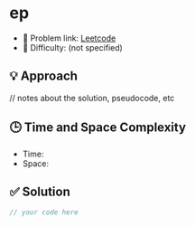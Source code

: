 # ep

- 🧩 Problem link: [Leetcode](https://leetcode.com/problemset/all/)
- 🚦 Difficulty: (not specified)

## 💡 Approach
// notes about the solution, pseudocode, etc

## 🕒 Time and Space Complexity
- Time: 
- Space: 

## ✅ Solution

```cpp
// your code here
```

